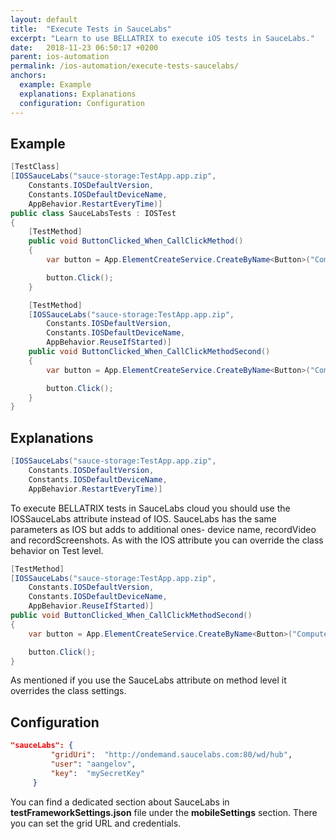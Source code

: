 ```yaml
---
layout: default
title:  "Execute Tests in SauceLabs"
excerpt: "Learn to use BELLATRIX to execute iOS tests in SauceLabs."
date:   2018-11-23 06:50:17 +0200
parent: ios-automation
permalink: /ios-automation/execute-tests-saucelabs/
anchors:
  example: Example
  explanations: Explanations
  configuration: Configuration
---
```

Example
-------
```csharp
[TestClass]
[IOSSauceLabs("sauce-storage:TestApp.app.zip",
    Constants.IOSDefaultVersion,
    Constants.IOSDefaultDeviceName,
    AppBehavior.RestartEveryTime)]
public class SauceLabsTests : IOSTest
{
    [TestMethod]
    public void ButtonClicked_When_CallClickMethod()
    {
        var button = App.ElementCreateService.CreateByName<Button>("ComputeSumButton");

        button.Click();
    }

    [TestMethod]
    [IOSSauceLabs("sauce-storage:TestApp.app.zip",
        Constants.IOSDefaultVersion,
        Constants.IOSDefaultDeviceName,
        AppBehavior.ReuseIfStarted)]
    public void ButtonClicked_When_CallClickMethodSecond()
    {
        var button = App.ElementCreateService.CreateByName<Button>("ComputeSumButton");

        button.Click();
    }
}
```

Explanations
------------
```csharp
[IOSSauceLabs("sauce-storage:TestApp.app.zip",
    Constants.IOSDefaultVersion,
    Constants.IOSDefaultDeviceName,
    AppBehavior.RestartEveryTime)]
```
To execute BELLATRIX tests in SauceLabs cloud you should use the IOSSauceLabs attribute instead of IOS. SauceLabs has the same parameters as IOS but adds to additional ones- device name, recordVideo and recordScreenshots. As with the IOS attribute you can override the class behavior on Test level.
```csharp
[TestMethod]
[IOSSauceLabs("sauce-storage:TestApp.app.zip",
    Constants.IOSDefaultVersion,
    Constants.IOSDefaultDeviceName,
    AppBehavior.ReuseIfStarted)]
public void ButtonClicked_When_CallClickMethodSecond()
{
    var button = App.ElementCreateService.CreateByName<Button>("ComputeSumButton");

    button.Click();
}
```
As mentioned if you use the SauceLabs attribute on method level it overrides the class settings.

Configuration
-------------
```json
"sauceLabs": {
         "gridUri":  "http://ondemand.saucelabs.com:80/wd/hub",
         "user": "aangelov",
         "key":  "mySecretKey"
     }
```
You can find a dedicated section about SauceLabs in **testFrameworkSettings.json** file under the **mobileSettings** section. There you can set the grid URL and credentials.
